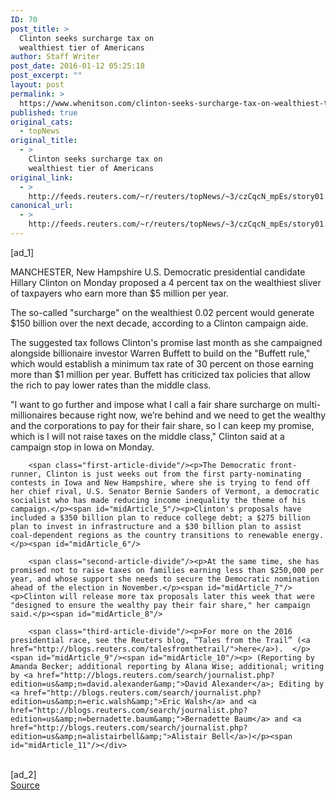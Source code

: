 ```yaml
---
ID: 70
post_title: >
  Clinton seeks surcharge tax on
  wealthiest tier of Americans
author: Staff Writer
post_date: 2016-01-12 05:25:18
post_excerpt: ""
layout: post
permalink: >
  https://www.whenitson.com/clinton-seeks-surcharge-tax-on-wealthiest-tier-of-americans/
published: true
original_cats:
  - topNews
original_title:
  - >
    Clinton seeks surcharge tax on
    wealthiest tier of Americans
original_link:
  - >
    http://feeds.reuters.com/~r/reuters/topNews/~3/czCqcN_mpEs/story01.htm
canonical_url:
  - >
    http://feeds.reuters.com/~r/reuters/topNews/~3/czCqcN_mpEs/story01.htm
---
```

 [ad_1]
<br><div id="articleText">
<span id="midArticle_start"/>

<span id="midArticle_0"/><span class="focusParagraph" readability="4"><p><span class="articleLocation">MANCHESTER, New Hampshire</span> U.S. Democratic presidential candidate Hillary Clinton on Monday proposed a 4 percent tax on the wealthiest sliver of taxpayers who earn more than $5 million per year.</p></span><span id="midArticle_1"/><p>The so-called "surcharge" on the wealthiest 0.02 percent would generate $150 billion over the next decade, according to a Clinton campaign aide.</p><span id="midArticle_2"/><p>The suggested tax follows Clinton's promise last month as she campaigned alongside billionaire investor Warren Buffett to build on the "Buffett rule," which would establish a minimum tax rate of 30 percent on those earning more than $1 million per year. Buffett has criticized tax policies that allow the rich to pay lower rates than the middle class.</p><span id="midArticle_3"/><p>"I want to go further and impose what I call a fair share surcharge on multi-millionaires because right now, we’re behind and we need to get the wealthy and the corporations to pay for their fair share, so I can keep my promise, which is I will not raise taxes on the middle class," Clinton said at a campaign stop in Iowa on Monday.</p><span id="midArticle_4"/>
        
        <span class="first-article-divide"/><p>The Democratic front-runner, Clinton is just weeks out from the first party-nominating contests in Iowa and New Hampshire, where she is trying to fend off her chief rival, U.S. Senator Bernie Sanders of Vermont, a democratic socialist who has made reducing income inequality the theme of his campaign.</p><span id="midArticle_5"/><p>Clinton's proposals have included a $350 billion plan to reduce college debt; a $275 billion plan to invest in infrastructure and a $30 billion plan to assist coal-dependent regions as the country transitions to renewable energy.</p><span id="midArticle_6"/>
        
        <span class="second-article-divide"/><p>At the same time, she has promised not to raise taxes on families earning less than $250,000 per year, and whose support she needs to secure the Democratic nomination ahead of the election in November.</p><span id="midArticle_7"/><p>Clinton will release more tax proposals later this week that were "designed to ensure the wealthy pay their fair share," her campaign said.</p><span id="midArticle_8"/>
        
        <span class="third-article-divide"/><p>For more on the 2016 presidential race, see the Reuters blog, “Tales from the Trail” (<a href="http://blogs.reuters.com/talesfromthetrail/">here</a>).  </p><span id="midArticle_9"/><span id="midArticle_10"/><p> (Reporting by Amanda Becker; additional reporting by Alana Wise; additional; writing by <a href="http://blogs.reuters.com/search/journalist.php?edition=us&amp;n=david.alexander&amp;">David Alexander</a>; Editing by <a href="http://blogs.reuters.com/search/journalist.php?edition=us&amp;n=eric.walsh&amp;">Eric Walsh</a> and <a href="http://blogs.reuters.com/search/journalist.php?edition=us&amp;n=bernadette.baum&amp;">Bernadette Baum</a> and <a href="http://blogs.reuters.com/search/journalist.php?edition=us&amp;n=alistairbell&amp;">Alistair Bell</a>)</p><span id="midArticle_11"/></div>
<br>[ad_2]
<br><a href="http://feeds.reuters.com/~r/reuters/topNews/~3/czCqcN_mpEs/story01.htm">Source </a>